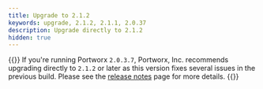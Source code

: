 ```yaml
---
title: Upgrade to 2.1.2
keywords: upgrade, 2.1.2, 2.1.1, 2.0.37
description: Upgrade directly to 2.1.2
hidden: true
---
```


{{<info>}}
If you're running Portworx `2.0.3.7`, Portworx, Inc. recommends upgrading directly to `2.1.2` or later as this version fixes several issues in the previous build.
Please see the [release notes](/reference/release-notes/portworx/#2-1-2) page for more details.
{{</info>}}
